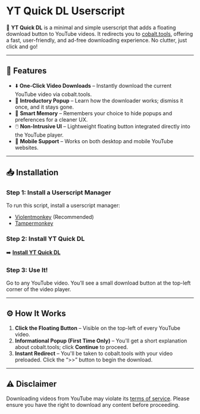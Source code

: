 # YT Quick DL Userscript

🚀 **YT Quick DL** is a minimal and simple userscript that adds a floating download button to YouTube videos. It redirects you to [cobalt.tools](https://cobalt.tools), offering a fast, user-friendly, and ad-free downloading experience. No clutter, just click and go!

---

## 🌟 Features

- ⬇️ **One-Click Video Downloads** – Instantly download the current YouTube video via cobalt.tools.
- 📣 **Introductory Popup** – Learn how the downloader works; dismiss it once, and it stays gone.
- 🧠 **Smart Memory** – Remembers your choice to hide popups and preferences for a cleaner UX.
- 🖱️ **Non-Intrusive UI** – Lightweight floating button integrated directly into the YouTube player.
- 📱 **Mobile Support** – Works on both desktop and mobile YouTube websites.

---

## 📥 Installation

### **Step 1: Install a Userscript Manager**

To run this script, install a userscript manager:

- [Violentmonkey](https://violentmonkey.github.io/) (Recommended)
- [Tampermonkey](https://www.tampermonkey.net/)

### **Step 2: Install YT Quick DL**

➡️ [**Install YT Quick DL**](https://github.com/qomarhsn/YT-Quick-DL/raw/main/script.user.js)

### **Step 3: Use It!**

Go to any YouTube video. You’ll see a small download button at the top-left corner of the video player.

---

## ⚙️ How It Works

1. **Click the Floating Button** – Visible on the top-left of every YouTube video.
2. **Informational Popup (First Time Only)** – You'll get a short explanation about cobalt.tools; click **Continue** to proceed.
3. **Instant Redirect** – You'll be taken to cobalt.tools with your video preloaded. Click the “>>” button to begin the download.

---

## ⚠️ Disclaimer

Downloading videos from YouTube may violate its [terms of service](https://www.youtube.com/t/terms). Please ensure you have the right to download any content before proceeding.
